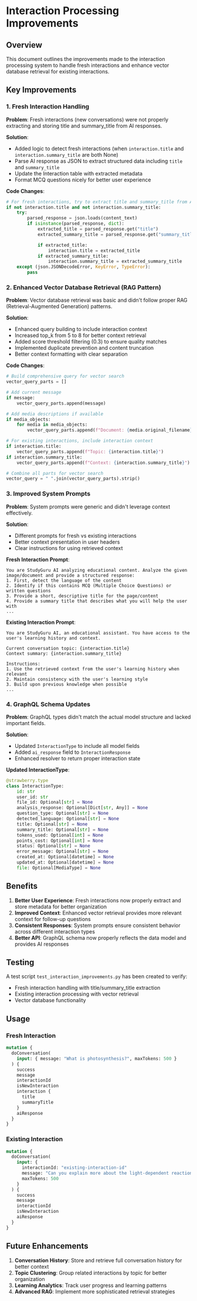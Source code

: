 # Interaction Processing Improvements

## Overview

This document outlines the improvements made to the interaction processing system to handle fresh interactions and enhance vector database retrieval for existing interactions.

## Key Improvements

### 1. Fresh Interaction Handling

**Problem**: Fresh interactions (new conversations) were not properly extracting and storing title and summary_title from AI responses.

**Solution**:

- Added logic to detect fresh interactions (when `interaction.title` and `interaction.summary_title` are both None)
- Parse AI response as JSON to extract structured data including `title` and `summary_title`
- Update the Interaction table with extracted metadata
- Format MCQ questions nicely for better user experience

**Code Changes**:

```python
# For fresh interactions, try to extract title and summary_title from AI response
if not interaction.title and not interaction.summary_title:
    try:
        parsed_response = json.loads(content_text)
        if isinstance(parsed_response, dict):
            extracted_title = parsed_response.get("title")
            extracted_summary_title = parsed_response.get("summary_title")

            if extracted_title:
                interaction.title = extracted_title
            if extracted_summary_title:
                interaction.summary_title = extracted_summary_title
    except (json.JSONDecodeError, KeyError, TypeError):
        pass
```

### 2. Enhanced Vector Database Retrieval (RAG Pattern)

**Problem**: Vector database retrieval was basic and didn't follow proper RAG (Retrieval-Augmented Generation) patterns.

**Solution**:

- Enhanced query building to include interaction context
- Increased top_k from 5 to 8 for better context retrieval
- Added score threshold filtering (0.3) to ensure quality matches
- Implemented duplicate prevention and content truncation
- Better context formatting with clear separation

**Code Changes**:

```python
# Build comprehensive query for vector search
vector_query_parts = []

# Add current message
if message:
    vector_query_parts.append(message)

# Add media descriptions if available
if media_objects:
    for media in media_objects:
        vector_query_parts.append(f"Document: {media.original_filename}")

# For existing interactions, include interaction context
if interaction.title:
    vector_query_parts.append(f"Topic: {interaction.title}")
if interaction.summary_title:
    vector_query_parts.append(f"Context: {interaction.summary_title}")

# Combine all parts for vector search
vector_query = " ".join(vector_query_parts).strip()
```

### 3. Improved System Prompts

**Problem**: System prompts were generic and didn't leverage context effectively.

**Solution**:

- Different prompts for fresh vs existing interactions
- Better context presentation in user headers
- Clear instructions for using retrieved context

**Fresh Interaction Prompt**:

```
You are StudyGuru AI analyzing educational content. Analyze the given image/document and provide a structured response:
1. First, detect the language of the content
2. Identify if this contains MCQ (Multiple Choice Questions) or written questions
3. Provide a short, descriptive title for the page/content
4. Provide a summary title that describes what you will help the user with
...
```

**Existing Interaction Prompt**:

```
You are StudyGuru AI, an educational assistant. You have access to the user's learning history and context.

Current conversation topic: {interaction.title}
Context summary: {interaction.summary_title}

Instructions:
1. Use the retrieved context from the user's learning history when relevant
2. Maintain consistency with the user's learning style
3. Build upon previous knowledge when possible
...
```

### 4. GraphQL Schema Updates

**Problem**: GraphQL types didn't match the actual model structure and lacked important fields.

**Solution**:

- Updated `InteractionType` to include all model fields
- Added `ai_response` field to `InteractionResponse`
- Enhanced resolver to return proper interaction state

**Updated InteractionType**:

```python
@strawberry.type
class InteractionType:
    id: str
    user_id: str
    file_id: Optional[str] = None
    analysis_response: Optional[Dict[str, Any]] = None
    question_type: Optional[str] = None
    detected_language: Optional[str] = None
    title: Optional[str] = None
    summary_title: Optional[str] = None
    tokens_used: Optional[int] = None
    points_cost: Optional[int] = None
    status: Optional[str] = None
    error_message: Optional[str] = None
    created_at: Optional[datetime] = None
    updated_at: Optional[datetime] = None
    file: Optional[MediaType] = None
```

## Benefits

1. **Better User Experience**: Fresh interactions now properly extract and store metadata for better organization
2. **Improved Context**: Enhanced vector retrieval provides more relevant context for follow-up questions
3. **Consistent Responses**: System prompts ensure consistent behavior across different interaction types
4. **Better API**: GraphQL schema now properly reflects the data model and provides AI responses

## Testing

A test script `test_interaction_improvements.py` has been created to verify:

- Fresh interaction handling with title/summary_title extraction
- Existing interaction processing with vector retrieval
- Vector database functionality

## Usage

### Fresh Interaction

```graphql
mutation {
  doConversation(
    input: { message: "What is photosynthesis?", maxTokens: 500 }
  ) {
    success
    message
    interactionId
    isNewInteraction
    interaction {
      title
      summaryTitle
    }
    aiResponse
  }
}
```

### Existing Interaction

```graphql
mutation {
  doConversation(
    input: {
      interactionId: "existing-interaction-id"
      message: "Can you explain more about the light-dependent reactions?"
      maxTokens: 500
    }
  ) {
    success
    message
    interactionId
    isNewInteraction
    aiResponse
  }
}
```

## Future Enhancements

1. **Conversation History**: Store and retrieve full conversation history for better context
2. **Topic Clustering**: Group related interactions by topic for better organization
3. **Learning Analytics**: Track user progress and learning patterns
4. **Advanced RAG**: Implement more sophisticated retrieval strategies
